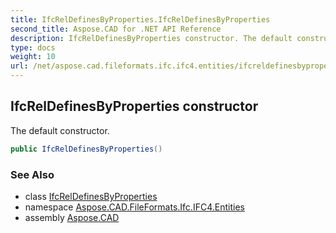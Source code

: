 ```yaml
---
title: IfcRelDefinesByProperties.IfcRelDefinesByProperties
second_title: Aspose.CAD for .NET API Reference
description: IfcRelDefinesByProperties constructor. The default constructor
type: docs
weight: 10
url: /net/aspose.cad.fileformats.ifc.ifc4.entities/ifcreldefinesbyproperties/ifcreldefinesbyproperties/
---
```

## IfcRelDefinesByProperties constructor

The default constructor.

```csharp
public IfcRelDefinesByProperties()
```

### See Also

* class [IfcRelDefinesByProperties](../)
* namespace [Aspose.CAD.FileFormats.Ifc.IFC4.Entities](../../ifcreldefinesbyproperties/)
* assembly [Aspose.CAD](../../../)


